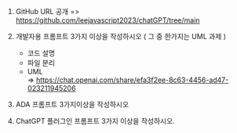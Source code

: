 1. GitHub URL 공개
    => https://github.com/leejavascript2023/chatGPT/tree/main
   
2. 개발자용 프롬프트 3가지 이상을 작성하시오 ( 그 중 한가지는 UML 과제 )
   - 코드 설명
   - 파일 분리
   - UML     
   => https://chat.openai.com/share/efa3f2ee-8c63-4456-ad47-023211945206

3. ADA 프롬프트 3가지이상을 작성하시오
   
   
4. ChatGPT 플러그인 프롬프트 3가지 이상을 작성하시오.

   

   
